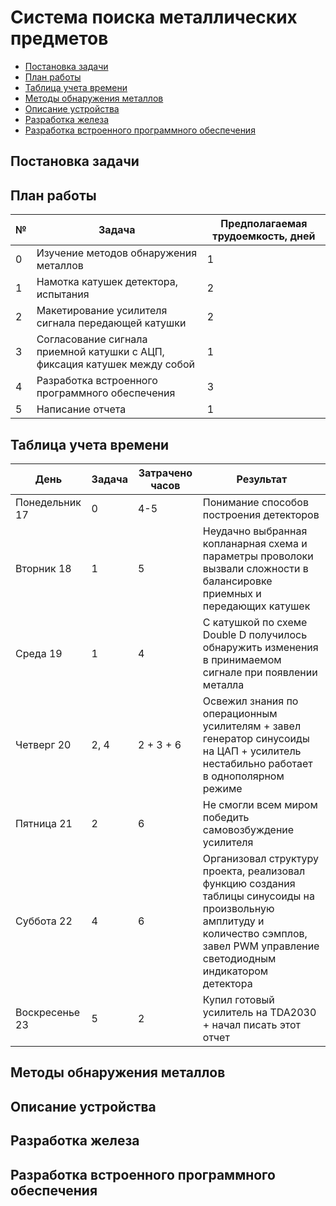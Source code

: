 # Система поиска металлических предметов

* [Постановка задачи](chapter-0)
* [План работы](chapter-1)
* [Таблица учета времени](chapter-2)
* [Методы обнаружения металлов](chapter-3)
* [Описание устройства](chapter-4)
* [Разработка железа](chapter-5)
* [Разработка встроенного программного обеспечения](chapter-6)

<a id="chapter-0"></a>
## Постановка задачи


<a id="chapter-1"></a>
## План работы

 №   | Задача | Предполагаемая трудоемкость, дней
 --- | ------ | ---
 0 | Изучение методов обнаружения металлов | 1
 1 | Намотка катушек детектора, испытания  | 2
 2 | Макетирование усилителя сигнала передающей катушки | 2
 3 | Согласование сигнала приемной катушки с АЦП, фиксация катушек между собой | 1
 4 | Разработка встроенного программного обеспечения | 3
 5 | Написание отчета | 1


<a id="chapter-2"></a>
## Таблица учета времени

| День | Задача | Затрачено часов | Результат |
| ---- | ------ | --------------- | --------- |
| Понедельник 17 | 0 |  4-5          | Понимание  способов построения детекторов |
| Вторник 18     | 1 |  5            | Неудачно выбранная копланарная схема и параметры проволоки вызвали сложности в балансировке приемных и передающих катушек |
| Среда  19      | 1 |  4            | С катушкой по схеме Double D получилось обнаружить изменения в принимаемом сигнале при появлении металла | 
| Четверг 20     | 2, 4 |  2 + 3 + 6 | Освежил знания по операционным усилителям + завел генератор синусоиды на ЦАП + усилитель нестабильно работает в однополярном режиме |
| Пятница 21     | 2 |  6            | Не смогли всем миром победить самовозбуждение усилителя |
| Суббота 22     | 4 |  6            | Организовал структуру проекта, реализовал функцию создания таблицы синусоиды на произвольную амплитуду и количество сэмплов, завел PWM управление светодиодным индикатором детектора |
| Воскресенье 23 | 5 |  2            | Купил готовый усилитель на TDA2030 + начал писать этот отчет |

<a id="chapter-3"></a>
## Методы обнаружения металлов

<a id="chapter-4"></a>
## Описание устройства

<a id="chapter-5"></a>
## Разработка железа

<a id="chapter-6"></a>
## Разработка встроенного программного обеспечения

